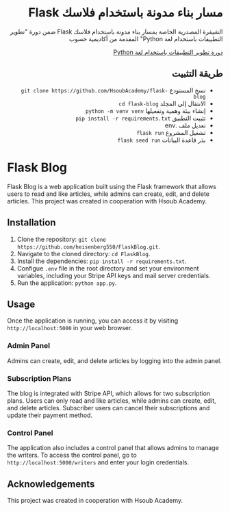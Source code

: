<div dir="rtl">
<h1> مسار بناء مدونة باستخدام فلاسك Flask </h1>
<p>الشيفرة المصدرية الخاصة بمسار بناء مدونة باستخدام فلاسك Flask ضمن دورة "تطوير التطبيقات باستخدام لغة Python" المقدمة من أكاديمية حسوب</p>

<div>
<a href="https://academy.hsoub.com/learn/python-application-development/">دورة تطوير التطبيقات باستخدام لغة Python</a>
</div>
<h2> طريقة التثبيت </h2>
<ul>
  <li>نسخ المستودع <code>git clone https://github.com/HsoubAcademy/flask-blog</code></li>
  <li>الانتقال إلى المجلد <code>cd flask-blog</code></li>
  <li>إنشاء بيئة وهمية وتفعيلها <code>python -m venv venv</code></li>
  <li>تثبيت التطبيق <code>pip install -r requirements.txt</code></li>
  <li>تعديل ملف .env </li>
  <li>تشغيل المشروع <code>flask run</code></li>
  <li>بذر قاعدة البيانات <code>flask seed run</code></li>
</ul>
</div>


# Flask Blog

Flask Blog is a web application built using the Flask framework that allows users to read and like articles, while admins can create, edit, and delete articles. This project was created in cooperation with Hsoub Academy.

## Installation

1. Clone the repository: `git clone https://github.com/heisenberg550/FlaskBlog.git`.
2. Navigate to the cloned directory: `cd FlaskBlog`.
3. Install the dependencies: `pip install -r requirements.txt`.
4. Configue `.env` file in the root directory and set your environment variables, including your Stripe API keys and mail server credentials.
5. Run the application: `python app.py`.

## Usage

Once the application is running, you can access it by visiting `http://localhost:5000` in your web browser.

### Admin Panel

Admins can create, edit, and delete articles by logging into the admin panel. 

### Subscription Plans

The blog is integrated with Stripe API, which allows for two subscription plans. Users can only read and like articles, while admins can create, edit, and delete articles.
Subscriber users can cancel their subscriptions and update their payment method. 

### Control Panel

The application also includes a control panel that allows admins to manage the writers. To access the control panel, go to `http://localhost:5000/writers` and enter your login credentials.

## Acknowledgements

This project was created in cooperation with Hsoub Academy.

